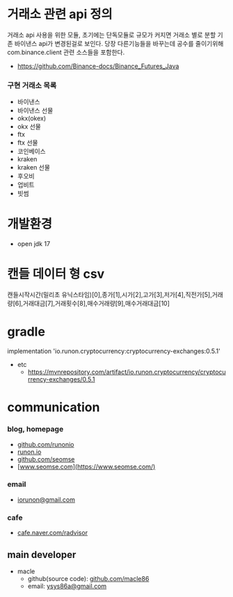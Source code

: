 # 거래소 관련 api 정의
거래소 api 사용을 위한 모듈, 초기에는 단독모듈로 규모가 커지면 거래소 별로 분할
기존 바이낸스 api가 변경된걸로 보인다. 당장 다른기능들을 바꾸는데 공수를 줄이기위해 com.binance.client 관련 소스들을 포함한다.

- https://github.com/Binance-docs/Binance_Futures_Java 


### 구현 거래소 목록
- 바이낸스
- 바이낸스 선물
- okx(okex)
- okx 선물
- ftx
- ftx 선물
- 코인베이스
- kraken
- kraken 선물
- 후오비
- 업비트
- 빗썸

# 개발환경
- open jdk 17

# 캔들 데이터 형 csv
캔들시작시간(밀리초 유닉스타임)[0],종가[1],시가[2],고가[3],저가[4],직전가[5],거래량[6],거래대금[7],거래횟수[8],매수거래량[9],매수거래대금[10]

# gradle
implementation 'io.runon.cryptocurrency:cryptocurrency-exchanges:0.5.1'
- etc
  - https://mvnrepository.com/artifact/io.runon.cryptocurrency/cryptocurrency-exchanges/0.5.1

# communication
### blog, homepage
- [github.com/runonio](https://github.com/runonio)
- [runon.io](https://runon.io)
- [github.com/seomse](https://github.com/seomse)
- [www.seomse.com](https://www.seomse.com/)


### email
- iorunon@gmail.com

### cafe
- [cafe.naver.com/radvisor](https://cafe.naver.com/radvisor)

## main developer
- macle
  - github(source code): [github.com/macle86](https://github.com/macle86)
  - email: ysys86a@gmail.com
